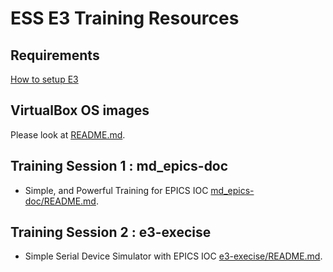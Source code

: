 # ESS E3 Training Resources


## Requirements

[How to setup E3](setup_e3.md)

## VirtualBox OS images

Please look at [README.md](./how_to_import_appliance/README.md).

## Training Session 1 : md_epics-doc

* Simple, and Powerful Training for EPICS IOC 
  [md_epics-doc/README.md](./md_epics-doc/README.md).

## Training Session 2 : e3-execise

* Simple Serial Device Simulator with EPICS IOC
  [e3-execise/README.md](./e3-execise/README.md).
